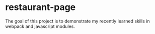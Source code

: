 # restaurant-page
The goal of this project is to demonstrate my recently learned skills in webpack and javascript modules.